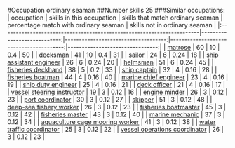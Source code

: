 #Occupation ordinary seaman
##Number skills 25
###Similar occupations:
| occupation                                                            |   skills in this occupation |   skills that match ordinary seaman |   percentage match with ordinary seaman |   skills not in ordinary seaman |
|:----------------------------------------------------------------------|----------------------------:|------------------------------------:|----------------------------------------:|--------------------------------:|
| [matrose](matrose.md)                                                 |                          60 |                                  10 |                                    0.4  |                              50 |
| [decksman](decksman.md)                                               |                          41 |                                  10 |                                    0.4  |                              31 |
| [sailor](sailor.md)                                                   |                          24 |                                   6 |                                    0.24 |                              18 |
| [ship assistant engineer](ship_assistant_engineer.md)                 |                          26 |                                   6 |                                    0.24 |                              20 |
| [helmsman](helmsman.md)                                               |                          51 |                                   6 |                                    0.24 |                              45 |
| [fisheries deckhand](fisheries_deckhand.md)                           |                          38 |                                   5 |                                    0.2  |                              33 |
| [ship captain](ship_captain.md)                                       |                          32 |                                   4 |                                    0.16 |                              28 |
| [fisheries boatman](fisheries_boatman.md)                             |                          44 |                                   4 |                                    0.16 |                              40 |
| [marine chief engineer](marine_chief_engineer.md)                     |                          23 |                                   4 |                                    0.16 |                              19 |
| [ship duty engineer](ship_duty_engineer.md)                           |                          25 |                                   4 |                                    0.16 |                              21 |
| [deck officer](deck_officer.md)                                       |                          21 |                                   4 |                                    0.16 |                              17 |
| [vessel steering instructor](vessel_steering_instructor.md)           |                          19 |                                   3 |                                    0.12 |                              16 |
| [engine minder](engine_minder.md)                                     |                          26 |                                   3 |                                    0.12 |                              23 |
| [port coordinator](port_coordinator.md)                               |                          30 |                                   3 |                                    0.12 |                              27 |
| [skipper](skipper.md)                                                 |                          51 |                                   3 |                                    0.12 |                              48 |
| [deep-sea fishery worker](deep-sea_fishery_worker.md)                 |                          26 |                                   3 |                                    0.12 |                              23 |
| [fisheries boatmaster](fisheries_boatmaster.md)                       |                          45 |                                   3 |                                    0.12 |                              42 |
| [fisheries master](fisheries_master.md)                               |                          43 |                                   3 |                                    0.12 |                              40 |
| [marine mechanic](marine_mechanic.md)                                 |                          37 |                                   3 |                                    0.12 |                              34 |
| [aquaculture cage mooring worker](aquaculture_cage_mooring_worker.md) |                          41 |                                   3 |                                    0.12 |                              38 |
| [water traffic coordinator](water_traffic_coordinator.md)             |                          25 |                                   3 |                                    0.12 |                              22 |
| [vessel operations coordinator](vessel_operations_coordinator.md)     |                          26 |                                   3 |                                    0.12 |                              23 |

